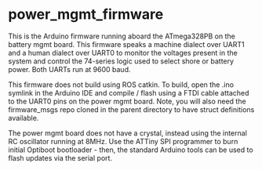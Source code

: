 # power_mgmt_firmware

This is the Arduino firmware running aboard the ATmega328PB on the battery mgmt board. This firmware speaks a machine dialect over UART1 and a human dialect over UART0 to monitor the voltages present in the system and control the 74-series logic used to select shore or battery power. Both UARTs run at 9600 baud.

This firmware does not build using ROS catkin. To build, open the .ino symlink in the Arduino IDE and compile / flash using a FTDI cable attached to the UART0 pins on the power mgmt board. Note, you will also need the firmware_msgs repo cloned in the parent directory to have struct definitions available.

The power mgmt board does not have a crystal, instead using the internal RC oscillator running at 8MHz. Use the ATTiny SPI programmer to burn initial Optiboot bootloader - then, the standard Arduino tools can be used to flash updates via the serial port. 
